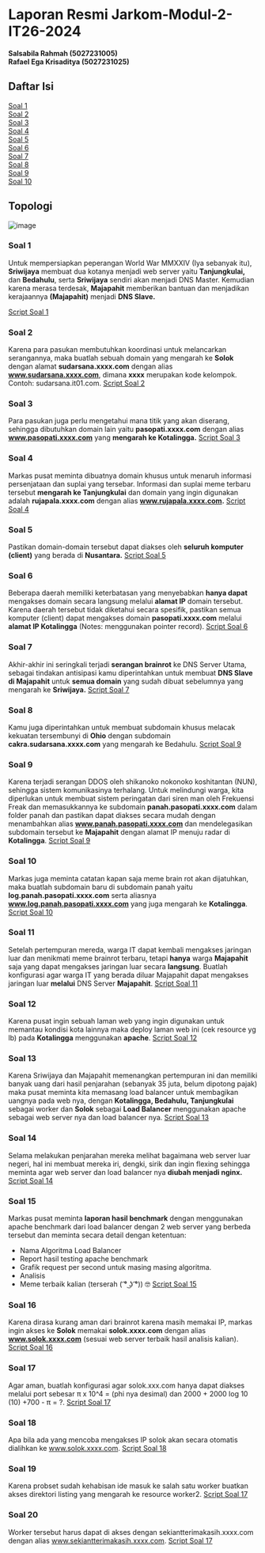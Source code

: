 # Laporan Resmi Jarkom-Modul-2-IT26-2024
**Salsabila Rahmah (5027231005)** <br>
**Rafael Ega Krisaditya (5027231025)**
## Daftar Isi
[Soal 1](#soal-1)<br>
[Soal 2](#soal-2)<br>
[Soal 3](#soal-3)<br>
[Soal 4](#soal-4)<br>
[Soal 5](#soal-5)<br>
[Soal 6](#soal-6)<br>
[Soal 7](#soal-7)<br>
[Soal 8](#soal-8)<br>
[Soal 9](#soal-9)<br>
[Soal 10](#soal-10)

## Topologi
![image](https://github.com/user-attachments/assets/fb989a13-7dfc-4c3e-92eb-ea457c38f189)


### Soal 1
Untuk mempersiapkan peperangan World War MMXXIV (Iya sebanyak itu), **Sriwijaya** membuat dua kotanya menjadi web server yaitu **Tanjungkulai,** dan **Bedahulu**, serta **Sriwijaya** sendiri akan menjadi DNS Master. Kemudian karena merasa terdesak, **Majapahit** memberikan bantuan dan menjadikan kerajaannya **(Majapahit)** menjadi **DNS Slave.** 

[Script Soal 1](./soal%201/)

### Soal 2
Karena para pasukan membutuhkan koordinasi untuk melancarkan serangannya, maka buatlah sebuah domain yang mengarah ke **Solok** dengan alamat **sudarsana.xxxx.com** dengan alias **www.sudarsana.xxxx.com**, dimana **xxxx** merupakan kode kelompok. Contoh: sudarsana.it01.com.
[Script Soal 2](./soal%202)

### Soal 3
Para pasukan juga perlu mengetahui mana titik yang akan diserang, sehingga dibutuhkan domain lain yaitu **pasopati.xxxx.com** dengan alias **www.pasopati.xxxx.com** yang **mengarah ke Kotalingga.**
[Script Soal 3](./soal%203)

### Soal 4
Markas pusat meminta dibuatnya domain khusus untuk menaruh informasi persenjataan dan suplai yang tersebar. Informasi dan suplai meme terbaru tersebut **mengarah ke Tanjungkulai** dan domain yang ingin digunakan adalah **rujapala.xxxx.com** dengan alias **www.rujapala.xxxx.com.**
[Script Soal 4](./soal%204)

### Soal 5
Pastikan domain-domain tersebut dapat diakses oleh **seluruh komputer (client)** yang berada di **Nusantara.**
[Script Soal 5](./soal%205)

### Soal 6
Beberapa daerah memiliki keterbatasan yang menyebabkan **hanya dapat** mengakses domain secara langsung melalui **alamat IP** domain tersebut. Karena daerah tersebut tidak diketahui secara spesifik, pastikan semua komputer (client) dapat mengakses domain **pasopati.xxxx.com** melalui **alamat IP Kotalingga** (Notes: menggunakan pointer record).
[Script Soal 6](./soal%206)

### Soal 7
Akhir-akhir ini seringkali terjadi **serangan brainrot** ke DNS Server Utama, sebagai tindakan antisipasi kamu diperintahkan untuk membuat **DNS Slave di Majapahit** untuk **semua domain** yang sudah dibuat sebelumnya yang mengarah ke **Sriwijaya.**
[Script Soal 7](./soal%207)

### Soal 8
Kamu juga diperintahkan untuk membuat subdomain khusus melacak kekuatan tersembunyi di **Ohio** dengan subdomain **cakra.sudarsana.xxxx.com** yang mengarah ke Bedahulu.
[Script Soal 9](./soal%208)

### Soal 9
Karena terjadi serangan DDOS oleh shikanoko nokonoko koshitantan (NUN), sehingga sistem komunikasinya terhalang. Untuk melindungi warga, kita diperlukan untuk membuat sistem peringatan dari siren man oleh Frekuensi Freak dan memasukkannya ke subdomain **panah.pasopati.xxxx.com** dalam folder panah dan pastikan dapat diakses secara mudah dengan menambahkan alias **www.panah.pasopati.xxxx.com** dan mendelegasikan subdomain tersebut ke **Majapahit** dengan alamat IP menuju radar di **Kotalingga**.
[Script Soal 9](./soal%209)

### Soal 10
Markas juga meminta catatan kapan saja meme brain rot akan dijatuhkan, maka buatlah subdomain baru di subdomain panah yaitu **log.panah.pasopati.xxxx.com** serta aliasnya **www.log.panah.pasopati.xxxx.com** yang juga mengarah ke **Kotalingga**.
[Script Soal 10](./soal%2010)

### Soal 11
Setelah pertempuran mereda, warga IT dapat kembali mengakses jaringan luar dan menikmati meme brainrot terbaru, tetapi **hanya** warga **Majapahit** saja yang dapat mengakses jaringan luar secara **langsung**. Buatlah konfigurasi agar warga IT yang berada diluar Majapahit dapat mengakses jaringan luar **melalui** DNS Server **Majapahit**.
[Script Soal 11](./soal%2011)

### Soal 12
Karena pusat ingin sebuah laman web yang ingin digunakan untuk memantau kondisi kota lainnya maka deploy laman web ini (cek resource yg lb) pada **Kotalingga** menggunakan **apache**.
[Script Soal 12](./soal%2012)

### Soal 13
Karena Sriwijaya dan Majapahit memenangkan pertempuran ini dan memiliki banyak uang dari hasil penjarahan (sebanyak 35 juta, belum dipotong pajak) maka pusat meminta kita memasang load balancer untuk membagikan uangnya pada web nya, dengan **Kotalingga, Bedahulu, Tanjungkulai** sebagai worker dan **Solok** sebagai **Load Balancer** menggunakan apache sebagai web server nya dan load balancer nya.
[Script Soal 13](./soal%2013)

### Soal 14
Selama melakukan penjarahan mereka melihat bagaimana web server luar negeri, hal ini membuat mereka iri, dengki, sirik dan ingin flexing sehingga meminta agar web server dan load balancer nya **diubah menjadi nginx.**
[Script Soal 14](./soal%2014)

### Soal 15
Markas pusat meminta **laporan hasil benchmark** dengan menggunakan apache benchmark dari load balancer dengan 2 web server yang berbeda tersebut dan meminta secara detail dengan ketentuan:
- Nama Algoritma Load Balancer
- Report hasil testing apache benchmark 
- Grafik request per second untuk masing masing algoritma. 
- Analisis
- Meme terbaik kalian (terserah ( ͡° ͜ʖ ͡°)) 🤓
[Script Soal 15](./soal%2015)

### Soal 16
Karena dirasa kurang aman dari brainrot karena masih memakai IP, markas ingin akses ke **Solok** memakai **solok.xxxx.com** dengan alias **www.solok.xxxx.com** (sesuai web server terbaik hasil analisis kalian).
[Script Soal 16](./soal%2016)

### Soal 17
Agar aman, buatlah konfigurasi agar solok.xxx.com hanya dapat diakses melalui port sebesar π x 10^4 = (phi nya desimal) dan 2000 + 2000 log 10 (10) +700 - π = ?.
[Script Soal 17](./soal%2017)

### Soal 18
Apa bila ada yang mencoba mengakses IP solok akan secara otomatis dialihkan ke www.solok.xxxx.com.
[Script Soal 18](./soal%2018)

### Soal 19
Karena probset sudah kehabisan ide masuk ke salah satu worker buatkan akses direktori listing yang mengarah ke resource worker2.
[Script Soal 17](./soal%2019)

### Soal 20
Worker tersebut harus dapat di akses dengan sekiantterimakasih.xxxx.com dengan alias www.sekiantterimakasih.xxxx.com.
[Script Soal 17](./soal%2020)
